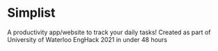 # Simplist
A productivity app/website to track your daily tasks!
Created as part of University of Waterloo EngHack 2021 in under 48 hours
